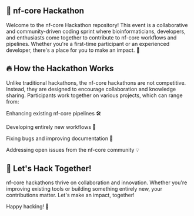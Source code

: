 ## **🚀 nf-core Hackathon**

Welcome to the nf-core Hackathon repository! This event is a collaborative and community-driven coding sprint where bioinformaticians, developers, and enthusiasts come together to contribute to nf-core workflows and pipelines. Whether you're a first-time participant or an experienced developer, there's a place for you to make an impact. 🎯

## **🔥 How the Hackathon Works**

Unlike traditional hackathons, the nf-core hackathons are not competitive. Instead, they are designed to encourage collaboration and knowledge sharing. Participants work together on various projects, which can range from:

Enhancing existing nf-core pipelines 🛠️

Developing entirely new workflows 🔬

Fixing bugs and improving documentation 📝

Addressing open issues from the nf-core community 💡


## **🎉 Let's Hack Together!**

nf-core hackathons thrive on collaboration and innovation. Whether you're improving existing tools or building something entirely new, your contributions matter. Let's make an impact, together!

Happy hacking! 🚀

